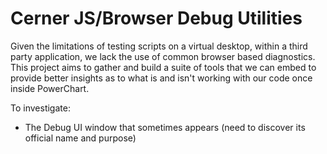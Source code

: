 # Cerner JS/Browser Debug Utilities

Given the limitations of testing scripts on a virtual desktop, within a third party application, we lack the use of common browser based diagnostics. This project aims to gather and build a suite of tools that we can embed to provide better insights as to what is and isn't working with our code once inside PowerChart.

To investigate:

* The Debug UI window that sometimes appears (need to discover its official name and purpose)